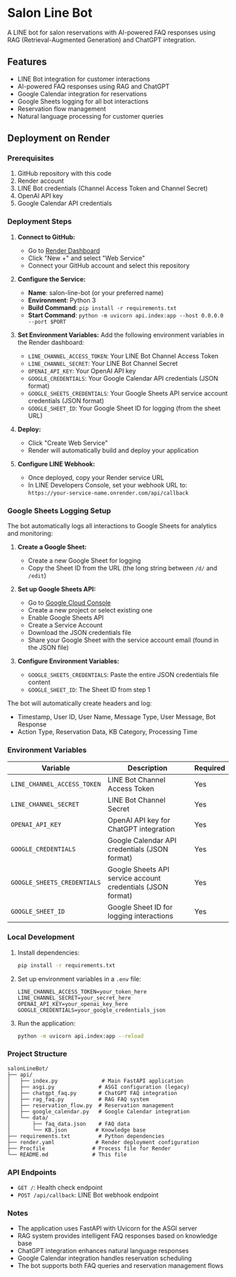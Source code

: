 # Salon Line Bot

A LINE bot for salon reservations with AI-powered FAQ responses using RAG (Retrieval-Augmented Generation) and ChatGPT integration.

## Features

- LINE Bot integration for customer interactions
- AI-powered FAQ responses using RAG and ChatGPT
- Google Calendar integration for reservations
- Google Sheets logging for all bot interactions
- Reservation flow management
- Natural language processing for customer queries

## Deployment on Render

### Prerequisites

1. GitHub repository with this code
2. Render account
3. LINE Bot credentials (Channel Access Token and Channel Secret)
4. OpenAI API key
5. Google Calendar API credentials

### Deployment Steps

1. **Connect to GitHub:**
   - Go to [Render Dashboard](https://dashboard.render.com)
   - Click "New +" and select "Web Service"
   - Connect your GitHub account and select this repository

2. **Configure the Service:**
   - **Name**: salon-line-bot (or your preferred name)
   - **Environment**: Python 3
   - **Build Command**: `pip install -r requirements.txt`
   - **Start Command**: `python -m uvicorn api.index:app --host 0.0.0.0 --port $PORT`

3. **Set Environment Variables:**
   Add the following environment variables in the Render dashboard:
   - `LINE_CHANNEL_ACCESS_TOKEN`: Your LINE Bot Channel Access Token
   - `LINE_CHANNEL_SECRET`: Your LINE Bot Channel Secret
   - `OPENAI_API_KEY`: Your OpenAI API key
   - `GOOGLE_CREDENTIALS`: Your Google Calendar API credentials (JSON format)
   - `GOOGLE_SHEETS_CREDENTIALS`: Your Google Sheets API service account credentials (JSON format)
   - `GOOGLE_SHEET_ID`: Your Google Sheet ID for logging (from the sheet URL)

4. **Deploy:**
   - Click "Create Web Service"
   - Render will automatically build and deploy your application

5. **Configure LINE Webhook:**
   - Once deployed, copy your Render service URL
   - In LINE Developers Console, set your webhook URL to: `https://your-service-name.onrender.com/api/callback`

### Google Sheets Logging Setup

The bot automatically logs all interactions to Google Sheets for analytics and monitoring:

1. **Create a Google Sheet:**
   - Create a new Google Sheet for logging
   - Copy the Sheet ID from the URL (the long string between `/d/` and `/edit`)

2. **Set up Google Sheets API:**
   - Go to [Google Cloud Console](https://console.cloud.google.com/)
   - Create a new project or select existing one
   - Enable Google Sheets API
   - Create a Service Account
   - Download the JSON credentials file
   - Share your Google Sheet with the service account email (found in the JSON file)

3. **Configure Environment Variables:**
   - `GOOGLE_SHEETS_CREDENTIALS`: Paste the entire JSON credentials file content
   - `GOOGLE_SHEET_ID`: The Sheet ID from step 1

The bot will automatically create headers and log:
- Timestamp, User ID, User Name, Message Type, User Message, Bot Response
- Action Type, Reservation Data, KB Category, Processing Time

### Environment Variables

| Variable | Description | Required |
|----------|-------------|----------|
| `LINE_CHANNEL_ACCESS_TOKEN` | LINE Bot Channel Access Token | Yes |
| `LINE_CHANNEL_SECRET` | LINE Bot Channel Secret | Yes |
| `OPENAI_API_KEY` | OpenAI API key for ChatGPT integration | Yes |
| `GOOGLE_CREDENTIALS` | Google Calendar API credentials (JSON format) | Yes |
| `GOOGLE_SHEETS_CREDENTIALS` | Google Sheets API service account credentials (JSON format) | Yes |
| `GOOGLE_SHEET_ID` | Google Sheet ID for logging interactions | Yes |

### Local Development

1. Install dependencies:
   ```bash
   pip install -r requirements.txt
   ```

2. Set up environment variables in a `.env` file:
   ```
   LINE_CHANNEL_ACCESS_TOKEN=your_token_here
   LINE_CHANNEL_SECRET=your_secret_here
   OPENAI_API_KEY=your_openai_key_here
   GOOGLE_CREDENTIALS=your_google_credentials_json
   ```

3. Run the application:
   ```bash
   python -m uvicorn api.index:app --reload
   ```

### Project Structure

```
salonLineBot/
├── api/
│   ├── index.py              # Main FastAPI application
│   ├── asgi.py              # ASGI configuration (legacy)
│   ├── chatgpt_faq.py       # ChatGPT FAQ integration
│   ├── rag_faq.py           # RAG FAQ system
│   ├── reservation_flow.py  # Reservation management
│   ├── google_calendar.py   # Google Calendar integration
│   └── data/
│       ├── faq_data.json    # FAQ data
│       └── KB.json         # Knowledge base
├── requirements.txt         # Python dependencies
├── render.yaml             # Render deployment configuration
├── Procfile               # Process file for Render
└── README.md              # This file
```

### API Endpoints

- `GET /`: Health check endpoint
- `POST /api/callback`: LINE Bot webhook endpoint

### Notes

- The application uses FastAPI with Uvicorn for the ASGI server
- RAG system provides intelligent FAQ responses based on knowledge base
- ChatGPT integration enhances natural language responses
- Google Calendar integration handles reservation scheduling
- The bot supports both FAQ queries and reservation management flows
